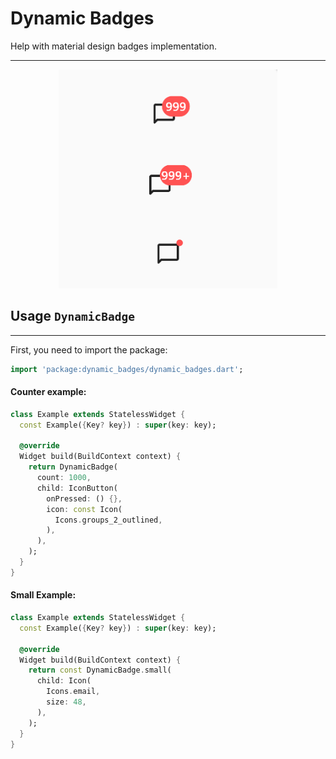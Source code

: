 # Dynamic Badges

Help with material design badges implementation.
<hr>
<p align="center">
  
  <img src="https://github.com/rdrgbaioco/dynamic_badges/blob/main/images/examples.png?raw=true" width="350" alt="accessibility text">
</p>

## Usage `DynamicBadge`
<hr>

First, you need to import the package:
```dart
import 'package:dynamic_badges/dynamic_badges.dart';
```

#### Counter example:
```dart
class Example extends StatelessWidget {
  const Example({Key? key}) : super(key: key);

  @override
  Widget build(BuildContext context) {
    return DynamicBadge(
      count: 1000,
      child: IconButton(
        onPressed: () {},
        icon: const Icon(
          Icons.groups_2_outlined,
        ),
      ),
    );
  }
}
```
#### Small Example:
```dart
class Example extends StatelessWidget {
  const Example({Key? key}) : super(key: key);

  @override
  Widget build(BuildContext context) {
    return const DynamicBadge.small(
      child: Icon(
        Icons.email,
        size: 48,
      ),
    );
  }
}
```
